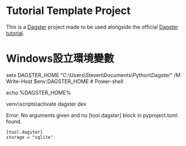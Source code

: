 # Tutorial Template Project

This is a [Dagster](https://dagster.io/) project made to be used alongside the official [Dagster tutorial](https://docs.dagster.io/tutorial).

# Windows設立環境變數
setx DAGSTER_HOME "C:\Users\Steven\Documents\Python\Dagster" /M
Write-Host $env:DAGSTER_HOME # Power-shell

echo %DAGSTER_HOME%

venv\scripts\activate
dagster dev

Error: No arguments given and no [tool.dagster] block in pyproject.toml found.
```
[tool.dagster]
storage = "sqlite"
```